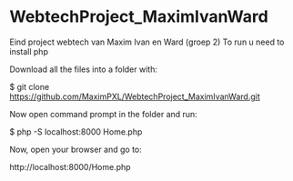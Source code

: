 # WebtechProject_MaximIvanWard
Eind project webtech van Maxim Ivan en Ward (groep 2)
To run u need to install php 

Download all the files into a folder with:

$ git clone https://github.com/MaximPXL/WebtechProject_MaximIvanWard.git

Now open command prompt in the folder and run:

$ php -S localhost:8000 Home.php

Now, open your browser and go to:

http://localhost:8000/Home.php
